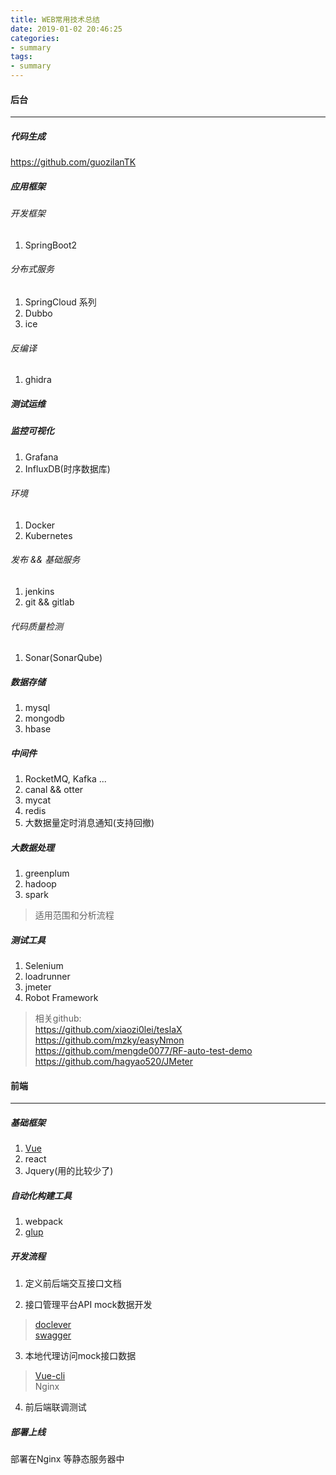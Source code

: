 ```yaml
---
title: WEB常用技术总结
date: 2019-01-02 20:46:25
categories:
- summary
tags:
- summary
---
```


#### 后台

---

##### 代码生成
https://github.com/guozilanTK


##### 应用框架
######  开发框架
1. SpringBoot2

###### 分布式服务
1. SpringCloud 系列
2. Dubbo
3. ice


###### 反编译
1. ghidra


##### 测试运维

##### 监控可视化
1. Grafana
2. InfluxDB(时序数据库)

###### 环境
1. Docker
2. Kubernetes

###### 发布 && 基础服务
1. jenkins
2. git && gitlab

###### 代码质量检测
1. Sonar(SonarQube)


##### 数据存储
1. mysql
2. mongodb
3. hbase

##### 中间件
1. RocketMQ, Kafka ...
2. canal && otter
3. mycat 
4. redis
5. 大数据量定时消息通知(支持回撤)

##### 大数据处理
1. greenplum
2. hadoop
3. spark
> 适用范围和分析流程

##### 测试工具
1. Selenium    
2. loadrunner   
3. jmeter  
4. Robot Framework  

> 相关github:   
https://github.com/xiaozi0lei/teslaX    
https://github.com/mzky/easyNmon    
https://github.com/mengde0077/RF-auto-test-demo 
https://github.com/hagyao520/JMeter 




#### 前端

---

##### 基础框架
1. [Vue](https://cn.vuejs.org/v2/guide/) 
2. react
3. Jquery(用的比较少了)

##### 自动化构建工具
1. webpack
2. [glup](https://www.gulpjs.com.cn/)

##### 开发流程
1. 定义前后端交互接口文档

2. 接口管理平台API mock数据开发
> [doclever](http://www.doclever.cn/controller/index/index.html)  
[swagger](https://www.baidu.com/link?url=lfnOzcSpgjqojhyVeDSRiJEpmqqxoOg0borGLOnRJV3&wd=&eqid=f80127f00002cc50000000065b69875a)
3. 本地代理访问mock接口数据
> [Vue-cli](https://segmentfault.com/a/1190000011007043)   
Nginx

4. 前后端联调测试

##### 部署上线
部署在Nginx 等静态服务器中



